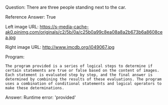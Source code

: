 Question: There are three people standing next to the car.

Reference Answer: True

Left image URL: https://s-media-cache-ak0.pinimg.com/originals/c2/5b/0a/c25b0a99c8ea08a8a2b673b6a8608cea.jpg

Right image URL: http://www.imcdb.org/i049067.jpg

Program:

```
The program provided is a series of logical steps to determine if certain statements are true or false based on the content of images. Each statement is evaluated step by step, and the final answer is determined by combining the results of these evaluations. The program uses a combination of conditional statements and logical operators to make these determinations.
```
Answer: Runtime error: 'provided'

